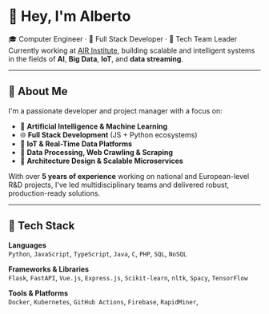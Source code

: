 # 👋 Hey, I'm Alberto

🎓 Computer Engineer · 💼 Full Stack Developer · 🚀 Tech Team Leader  
Currently working at [AIR Institute](https://air-institute.org), building scalable and intelligent systems in the fields of **AI**, **Big Data**, **IoT**, and **data streaming**.

---

## 🧠 About Me

I'm a passionate developer and project manager with a focus on:
- 🔬 **Artificial Intelligence & Machine Learning**
- 🌐 **Full Stack Development** (JS + Python ecosystems)
- 📡 **IoT & Real-Time Data Platforms**
- 🔄 **Data Processing, Web Crawling & Scraping**
- 🧱 **Architecture Design & Scalable Microservices**

With over **5 years of experience** working on national and European-level R&D projects, I've led multidisciplinary teams and delivered robust, production-ready solutions.

---

## 🧰 Tech Stack

**Languages**  
`Python`, `JavaScript`, `TypeScript`, `Java`, `C`, `PHP`, `SQL`, `NoSQL`

**Frameworks & Libraries**  
`Flask`, `FastAPI`, `Vue.js`, `Express.js`, `Scikit-learn`, `nltk`, `Spacy`, `TensorFlow`

**Tools & Platforms**  
`Docker`, `Kubernetes`, `GitHub Actions`, `Firebase`, `RapidMiner`,
